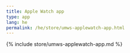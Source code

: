 ```yaml
---
title: Apple Watch app
type: app
lang: he
permalink: /he/store/umws-applewatch-app.html
---
```


{% include store/umws-applewatch-app.md %}
